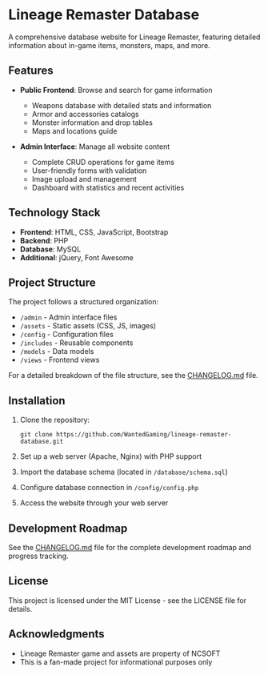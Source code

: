 # Lineage Remaster Database

A comprehensive database website for Lineage Remaster, featuring detailed information about in-game items, monsters, maps, and more.

## Features

- **Public Frontend**: Browse and search for game information
  - Weapons database with detailed stats and information
  - Armor and accessories catalogs
  - Monster information and drop tables
  - Maps and locations guide

- **Admin Interface**: Manage all website content
  - Complete CRUD operations for game items
  - User-friendly forms with validation
  - Image upload and management
  - Dashboard with statistics and recent activities

## Technology Stack

- **Frontend**: HTML, CSS, JavaScript, Bootstrap
- **Backend**: PHP
- **Database**: MySQL
- **Additional**: jQuery, Font Awesome

## Project Structure

The project follows a structured organization:

- `/admin` - Admin interface files
- `/assets` - Static assets (CSS, JS, images)
- `/config` - Configuration files
- `/includes` - Reusable components
- `/models` - Data models
- `/views` - Frontend views

For a detailed breakdown of the file structure, see the [CHANGELOG.md](CHANGELOG.md) file.

## Installation

1. Clone the repository:
   ```
   git clone https://github.com/WantedGaming/lineage-remaster-database.git
   ```

2. Set up a web server (Apache, Nginx) with PHP support

3. Import the database schema (located in `/database/schema.sql`)

4. Configure database connection in `/config/config.php`

5. Access the website through your web server

## Development Roadmap

See the [CHANGELOG.md](CHANGELOG.md) file for the complete development roadmap and progress tracking.

## License

This project is licensed under the MIT License - see the LICENSE file for details.

## Acknowledgments

- Lineage Remaster game and assets are property of NCSOFT
- This is a fan-made project for informational purposes only